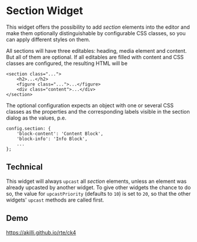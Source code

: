 # Section Widget

This widget offers the possibility to add *section* elements into the editor and make them optionally distinguishable by configurable CSS classes, so you can apply different styles on them.

All sections will have three editables: heading, media element and content. But all of them are optional. If all editables are filled with content and CSS classes are configured, the resulting HTML will be

    <section class="...">
        <h2>...</h2>
        <figure class="...">...</figure>
        <div class="content">...</div>
    </section>  

The optional configuration expects an object with one or several CSS classes as the properties and the corresponding labels visible in the section dialog as the values, p.e.

    config.section: {
        'block-content': 'Content Block',
        'block-info': 'Info Block',
        ...
    };

## Technical

This widget will always `upcast` all *section* elements, unless an element was already upcasted by another widget. To give other widgets the chance to do so, the value for `upcastPriority` (defaults to `10`) is set to `20`, so that the other widgets' `upcast` methods are called first.

## Demo

https://akilli.github.io/rte/ck4
